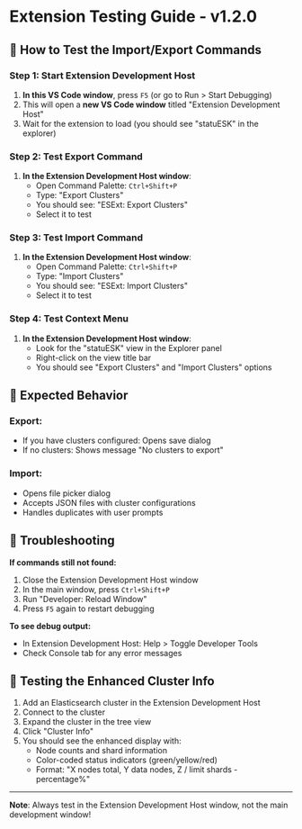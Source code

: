 # Extension Testing Guide - v1.2.0

## 🚀 How to Test the Import/Export Commands

### Step 1: Start Extension Development Host
1. **In this VS Code window**, press `F5` (or go to Run > Start Debugging)
2. This will open a **new VS Code window** titled "Extension Development Host"
3. Wait for the extension to load (you should see "statuESK" in the explorer)

### Step 2: Test Export Command
1. **In the Extension Development Host window**:
   - Open Command Palette: `Ctrl+Shift+P`
   - Type: "Export Clusters"
   - You should see: "ESExt: Export Clusters"
   - Select it to test

### Step 3: Test Import Command
1. **In the Extension Development Host window**:
   - Open Command Palette: `Ctrl+Shift+P`
   - Type: "Import Clusters" 
   - You should see: "ESExt: Import Clusters"
   - Select it to test

### Step 4: Test Context Menu
1. **In the Extension Development Host window**:
   - Look for the "statuESK" view in the Explorer panel
   - Right-click on the view title bar
   - You should see "Export Clusters" and "Import Clusters" options

## 🎯 Expected Behavior

### Export:
- If you have clusters configured: Opens save dialog
- If no clusters: Shows message "No clusters to export"

### Import:
- Opens file picker dialog
- Accepts JSON files with cluster configurations
- Handles duplicates with user prompts

## 🐛 Troubleshooting

**If commands still not found:**
1. Close the Extension Development Host window
2. In the main window, press `Ctrl+Shift+P`
3. Run "Developer: Reload Window"
4. Press `F5` again to restart debugging

**To see debug output:**
- In Extension Development Host: Help > Toggle Developer Tools
- Check Console tab for any error messages

## 📝 Testing the Enhanced Cluster Info

1. Add an Elasticsearch cluster in the Extension Development Host
2. Connect to the cluster
3. Expand the cluster in the tree view
4. Click "Cluster Info"
5. You should see the enhanced display with:
   - Node counts and shard information
   - Color-coded status indicators (green/yellow/red)
   - Format: "X nodes total, Y data nodes, Z / limit shards - percentage%"

---
**Note**: Always test in the Extension Development Host window, not the main development window!
